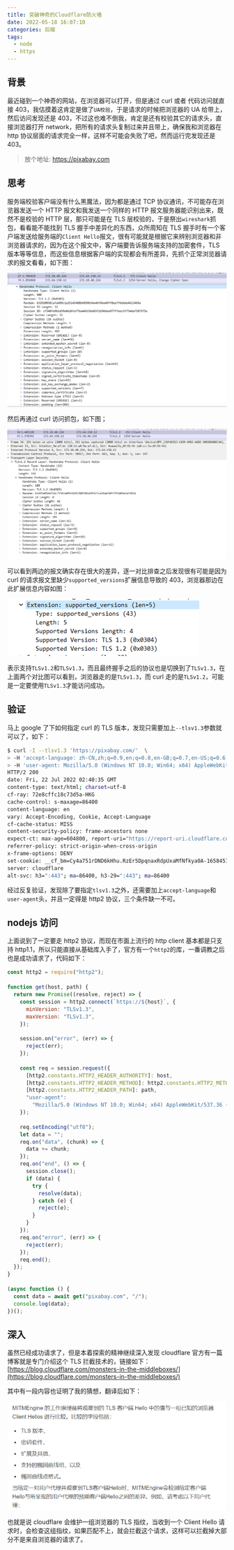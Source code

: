 ```yaml
---
title: 突破神奇的Cloudflare防火墙
date: 2022-05-18 16:07:10
categories: 后端
tags:
  - node
  - https
---
```


## 背景

最近碰到一个神奇的网站，在浏览器可以打开，但是通过 curl 或者 代码访问就直接 403，我估摸着这肯定是做了`UA校验`，于是请求的时候把浏览器的 UA 给带上，然后访问发现还是 403，不过这也难不倒我，肯定是还有校验其它的请求头，直接浏览器打开 network，把所有的请求头复制过来并且带上，确保我和浏览器在 http 协议层面的请求完全一样，这样不可能会失败了吧，然而运行完发现还是 403。

> 放个地址: https://pixabay.com

<!-- more -->

## 思考

服务端校验客户端没有什么黑魔法，因为都是通过 TCP 协议通讯，不可能存在浏览器发送一个 HTTP 报文和我发送一个同样的 HTTP 报文服务器能识别出来，既然不是校验的 HTTP 层，那只可能是在 TLS 层校验的，于是祭出`wireshark`抓包，看看能不能找到 TLS 握手中差异化的东西，众所周知在 TLS 握手时有一个客户端发送给服务端的`Client Hello`报文，很有可能就是根据它来辨别浏览器和非浏览器请求的，因为在这个报文中，客户端要告诉服务端支持的加密套件，TLS 版本等等信息，而这些信息根据客户端的实现都会有所差异，先抓个正常浏览器请求的报文看看，如下图：

![](break-through-cf-firewall/2022-07-21-17-11-36.png)

然后再通过 curl 访问抓包，如下图；

![](break-through-cf-firewall/2022-07-21-17-36-59.png)

可以看到两边的报文确实存在很大的差异，逐一对比排查之后发现很有可能是因为 curl 的请求报文里缺少`supported_versions`扩展信息导致的 403，浏览器那边在此扩展信息内容如图：

![](break-through-cf-firewall/2022-07-21-17-52-54.png)

表示支持`TLSv1.2`和`TLSv1.3`，而且最终握手之后的协议也是切换到了`TLSv1.3`，在上面两个对比图可以看到，浏览器走的是`TLSv1.3`，而 curl 走的是`TLSv1.2`，可能是一定要使用`TLSv1.3`才能访问成功。

## 验证

马上 google 了下如何指定 curl 的 TLS 版本，发现只需要加上`--tlsv1.3`参数就可以了，如下：

```bash
$ curl -I --tlsv1.3 'https://pixabay.com/'  \
> -H 'accept-language: zh-CN,zh;q=0.9,en;q=0.8,en-GB;q=0.7,en-US;q=0.6' \
> -H 'user-agent: Mozilla/5.0 (Windows NT 10.0; Win64; x64) AppleWebKit/537.36 (KHTML, like Gecko) Chrome/103.0.5060.114 Safari/537.36 Edg/103.0.1264.49'
HTTP/2 200
date: Fri, 22 Jul 2022 02:40:35 GMT
content-type: text/html; charset=utf-8
cf-ray: 72e8cffc18c73d5a-HKG
cache-control: s-maxage=86400
content-language: en
vary: Accept-Encoding, Cookie, Accept-Language
cf-cache-status: MISS
content-security-policy: frame-ancestors none
expect-ct: max-age=604800, report-uri="https://report-uri.cloudflare.com/cdn-cgi/beacon/expect-ct"
referrer-policy: strict-origin-when-cross-origin
x-frame-options: DENY
set-cookie: __cf_bm=Cy4a751rDND6kHhu.RzEr5DpqnaxRdpUxaMfNfkya0A-1658457635-0-AS1DaewDqNjWHZ/m74A88bNyEG0EFsZAwmsm/ON5QQEuh8B6XOS7PkSnhGgXPLV+LtEvzOKTy/WWHmwY63uGlD0=; path=/; expires=Fri, 22-Jul-22 03:10:35 GMT; domain=.pixabay.com; HttpOnly; Secure; SameSite=None
server: cloudflare
alt-svc: h3=":443"; ma=86400, h3-29=":443"; ma=86400
```

经过反复验证，发现除了要指定`tlsv1.3`之外，还需要加上`accept-language`和`user-agent`头，并且一定得是 http2 协议，三个条件缺一不可。

## nodejs 访问

上面说到了一定要走 http2 协议，而现在市面上流行的 http client 基本都是只支持 http1.1，所以只能直接从基础库入手了，官方有一个`http2`的库，一番调教之后也是成功请求了，代码如下：

```js
const http2 = require("http2");

function get(host, path) {
  return new Promise((resolve, reject) => {
    const session = http2.connect(`https://${host}`, {
      minVersion: "TLSv1.3",
      maxVersion: "TLSv1.3",
    });

    session.on("error", (err) => {
      reject(err);
    });

    const req = session.request({
      [http2.constants.HTTP2_HEADER_AUTHORITY]: host,
      [http2.constants.HTTP2_HEADER_METHOD]: http2.constants.HTTP2_METHOD_GET,
      [http2.constants.HTTP2_HEADER_PATH]: path,
      "user-agent":
        "Mozilla/5.0 (Windows NT 10.0; Win64; x64) AppleWebKit/537.36 (KHTML, like Gecko) Chrome/100.0.4896.127 Safari/537.36 Edg/100.0.1185.50",
    });

    req.setEncoding("utf8");
    let data = "";
    req.on("data", (chunk) => {
      data += chunk;
    });
    req.on("end", () => {
      session.close();
      if (data) {
        try {
          resolve(data);
        } catch (e) {
          reject(e);
        }
      }
    });
    req.on("error", (err) => {
      reject(err);
    });
    req.end();
  });
}

(async function () {
  const data = await get("pixabay.com", "/");
  console.log(data);
})();
```

## 深入

虽然已经成功请求了，但是本着探索的精神继续深入发现 cloudflare 官方有一篇博客就是专门介绍这个 TLS 拦截技术的，链接如下：
[https://blog.cloudflare.com/monsters-in-the-middleboxes/](https://blog.cloudflare.com/monsters-in-the-middleboxes/)

其中有一段内容也证明了我的猜想，翻译后如下：

![](break-through-cf-firewall/2022-07-22-11-00-19.png)

也就是说 cloudflare 会维护一组浏览器的 TLS 指纹，当收到一个 Client Hello 请求时，会检查这组指纹，如果匹配不上，就会拦截这个请求，这样可以拦截掉大部分不是来自浏览器的请求了。
